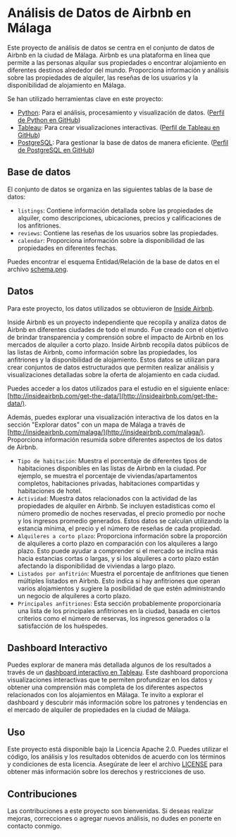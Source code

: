# Análisis de Datos de Airbnb en Málaga

Este proyecto de análisis de datos se centra en el conjunto de datos de Airbnb en la ciudad de Málaga. Airbnb es una plataforma en línea que permite a las personas alquilar sus propiedades o encontrar alojamiento en diferentes destinos alrededor del mundo. Proporciona información y análisis sobre las propiedades de alquiler, las reseñas de los usuarios y la disponibilidad de alojamiento en Málaga.

Se han utilizado herramientas clave en este proyecto:

- [Python](https://www.python.org/): Para el análisis, procesamiento y visualización de datos. ([Perfil de Python en GitHub](https://github.com/python))
- [Tableau](https://www.tableau.com/): Para crear visualizaciones interactivas. ([Perfil de Tableau en GitHub](https://github.com/tableau))
- [PostgreSQL](https://www.postgresql.org/): Para gestionar la base de datos de manera eficiente. ([Perfil de PostgreSQL en GitHub](https://github.com/postgres))

## Base de datos

El conjunto de datos se organiza en las siguientes tablas de la base de datos:

- `listings`: Contiene información detallada sobre las propiedades de alquiler, como descripciones, ubicaciones, precios y calificaciones de los anfitriones.
- `reviews`: Contiene las reseñas de los usuarios sobre las propiedades.
- `calendar`: Proporciona información sobre la disponibilidad de las propiedades en diferentes fechas.

Puedes encontrar el esquema Entidad/Relación de la base de datos en el archivo [schema.png](https://github.com/Isi-17/Airbnb-Malaga-Project/blob/main/AirbnbData/Informe/capturas/Schema.png).

## Datos

Para este proyecto, los datos utilizados se obtuvieron de [Inside Airbnb](http://insideairbnb.com/).

Inside Airbnb es un proyecto independiente que recopila y analiza datos de Airbnb en diferentes ciudades de todo el mundo. Fue creado con el objetivo de brindar transparencia y comprensión sobre el impacto de Airbnb en los mercados de alquiler a corto plazo. Inside Airbnb recopila datos públicos de las listas de Airbnb, como información sobre las propiedades, los anfitriones y la disponibilidad de alojamiento. Estos datos se utilizan para crear conjuntos de datos estructurados que permiten realizar análisis y visualizaciones detalladas sobre la oferta de alojamiento en cada ciudad. 

Puedes acceder a los datos utilizados para el estudio en el siguiente enlace: [http://insideairbnb.com/get-the-data/](http://insideairbnb.com/get-the-data/).

Además, puedes explorar una visualización interactiva de los datos en la sección "Explorar datos" con un mapa de Málaga a través de [http://insideairbnb.com/malaga/](http://insideairbnb.com/malaga/). Proporciona información resumida sobre diferentes aspectos de los datos de Airbnb.

- `Tipo de habitación`: Muestra el porcentaje de diferentes tipos de habitaciones disponibles en las listas de Airbnb en la ciudad. Por ejemplo, se muestra el porcentaje de viviendas/apartamentos completos, habitaciones privadas, habitaciones compartidas y habitaciones de hotel.
- `Actividad`: Muestra datos relacionados con la actividad de las propiedades de alquiler en Airbnb. Se incluyen estadísticas como el número promedio de noches reservadas, el precio promedio por noche y los ingresos promedio generados. Estos datos se calculan utilizando la estancia mínima, el precio y el número de reseñas de cada propiedad.
- `Alquileres a corto plazo`: Proporciona información sobre la proporción de alquileres a corto plazo en comparación con los alquileres a largo plazo. Esto puede ayudar a comprender si el mercado se inclina más hacia estancias cortas o largas, y si los alquileres a corto plazo están afectando la disponibilidad de viviendas a largo plazo.
- `Listados por anfitrión`: Muestra el porcentaje de anfitriones que tienen múltiples listados en Airbnb. Esto indica si hay anfitriones que operan varios alojamientos y sugiere la posibilidad de que estén administrando un negocio de alquileres a corto plazo.
- `Principales anfitriones`: Esta sección probablemente proporcionaría una lista de los principales anfitriones en la ciudad, basada en ciertos criterios como el número de reservas, los ingresos generados o la satisfacción de los huéspedes.
  
## Dashboard Interactivo

Puedes explorar de manera más detallada algunos de los resultados a través de un [dashboard interactivo en Tableau](https://public.tableau.com/app/profile/isidro.javier.garc.a.fern.ndez/viz/Airbnb_16917759196640/Dashboard). Este dashboard proporciona visualizaciones interactivas que te permiten profundizar en los datos y obtener una comprensión más completa de los diferentes aspectos relacionados con los alojamientos en Málaga. Te invito a explorar el dashboard y descubrir más información sobre los patrones y tendencias en el mercado de alquiler de propiedades en la ciudad de Málaga.

## Uso

Este proyecto está disponible bajo la Licencia Apache 2.0. Puedes utilizar el código, los análisis y los resultados obtenidos de acuerdo con los términos y condiciones de esta licencia. Asegúrate de leer el archivo [LICENSE](https://github.com/Isi-17/Airbnb-Malaga-Project/blob/main/LICENSE) para obtener más información sobre los derechos y restricciones de uso.

## Contribuciones

Las contribuciones a este proyecto son bienvenidas. Si deseas realizar mejoras, correcciones o agregar nuevos análisis, no dudes en ponerte en contacto conmigo.




